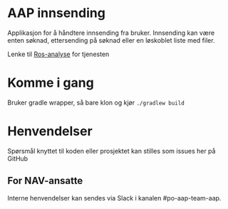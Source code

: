 # AAP innsending
Applikasjon for å håndtere innsending fra bruker. Innsending kan være enten søknad, ettersending på søknad eller en løskoblet liste med filer.

Lenke til [Ros-analyse](https://apps.powerapps.com/play/e/default-62366534-1ec3-4962-8869-9b5535279d0b/a/f8517640-ea01-46e2-9c09-be6b05013566?tenantId=62366534-1ec3-4962-8869-9b5535279d0b) for tjenesten
# Komme i gang
Bruker gradle wrapper, så bare klon og kjør `./gradlew build`

# Henvendelser
Spørsmål knyttet til koden eller prosjektet kan stilles som issues her på GitHub

## For NAV-ansatte
Interne henvendelser kan sendes via Slack i kanalen #po-aap-team-aap.

